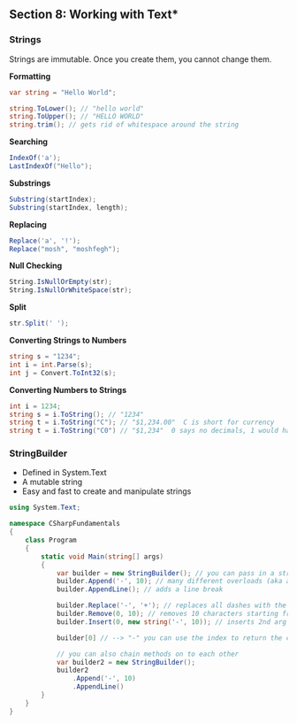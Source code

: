 ## **Section 8: Working with Text***

### **Strings**

Strings are immutable. Once you create them, you cannot change them.

**Formatting**
```csharp
var string = "Hello World";

string.ToLower(); // "hello world"
string.ToUpper(); // "HELLO WORLD"
string.trim(); // gets rid of whitespace around the string
```

**Searching**
```csharp
IndexOf('a');
LastIndexOf("Hello"); 
```

**Substrings**
```csharp
Substring(startIndex);
Substring(startIndex, length);
```

**Replacing**
```csharp
Replace('a', '!');
Replace("mosh", "moshfegh");
```

**Null Checking**
```csharp
String.IsNullOrEmpty(str);
String.IsNullOrWhiteSpace(str);
```

**Split**
```csharp
str.Split(' ');
```

**Converting Strings to Numbers**
```csharp
string s = "1234";
int i = int.Parse(s);
int j = Convert.ToInt32(s);
```

**Converting Numbers to Strings**
```csharp
int i = 1234;
string s = i.ToString(); // "1234"
string t = i.ToString("C"); // "$1,234.00"  C is short for currency
string t = i.ToString("C0") // "$1,234"  0 says no decimals, 1 would have 1 decimal
```

### **StringBuilder**

* Defined in System.Text
* A mutable string
* Easy and fast to create and manipulate strings

```csharp
using System.Text;

namespace CSharpFundamentals
{
    class Program
    {
        static void Main(string[] args)
        {
            var builder = new StringBuilder(); // you can pass in a string argument to start the builder with
            builder.Append('-', 10); // many different overloads (aka arguements)
            builder.AppendLine(); // adds a line break

            builder.Replace('-', '+'); // replaces all dashes with the plus sign
            builder.Remove(0, 10); // removes 10 characters starting from index 0
            builder.Insert(0, new string('-', 10)); // inserts 2nd arg (10 dashes) at index 0 (frist arg)

            builder[0] // --> "-" you can use the index to return the character

            // you can also chain methods on to each other
            var builder2 = new StringBuilder(); 
            builder2
                .Append('-', 10)
                .AppendLine()
        }
    }
}
```